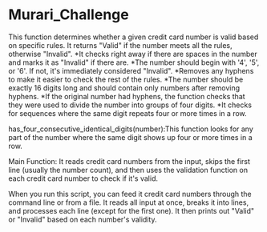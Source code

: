 # Murari_Challenge
This function determines whether a given credit card number is valid based on specific rules.
It returns "Valid" if the number meets all the rules, otherwise "Invalid".
   *It checks right away if there are spaces in the number and marks it as "Invalid" if there are.
   *The number should begin with '4', '5', or '6'. If not, it's immediately considered "Invalid".
   *Removes any hyphens to make it easier to check the rest of the rules.
   *The number should be exactly 16 digits long and should contain only numbers after removing hyphens.
   *If the original number had hyphens, the function checks that they were used to divide the number into groups of four digits.
   *It checks for sequences where the same digit repeats four or more times in a row.
   
has_four_consecutive_identical_digits(number):This function looks for any part of the number where the same digit shows up four or more times in a row.

Main Function:  It reads credit card numbers from the input, skips the first line (usually the number count), and then uses the validation function on each credit card number to check if it's valid.

When you run this script, you can feed it credit card numbers through the command line or from a file. It reads all input at once, breaks it into lines, and processes each line (except for the first one). It then prints out "Valid" or "Invalid" based on each number's validity.
